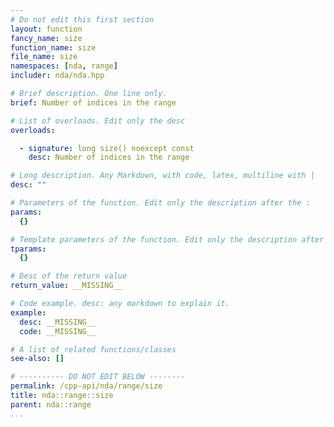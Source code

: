 ```yaml
---
# Do not edit this first section
layout: function
fancy_name: size
function_name: size
file_name: size
namespaces: [nda, range]
includer: nda/nda.hpp

# Brief description. One line only.
brief: Number of indices in the range

# List of overloads. Edit only the desc
overloads:

  - signature: long size() noexcept const
    desc: Number of indices in the range

# Long description. Any Markdown, with code, latex, multiline with |
desc: ""

# Parameters of the function. Edit only the description after the :
params:
  {}

# Template parameters of the function. Edit only the description after the :
tparams:
  {}

# Desc of the return value
return_value: __MISSING__

# Code example. desc: any markdown to explain it.
example:
  desc: __MISSING__
  code: __MISSING__

# A list of related functions/classes
see-also: []

# ---------- DO NOT EDIT BELOW --------
permalink: /cpp-api/nda/range/size
title: nda::range::size
parent: nda::range
...
```


